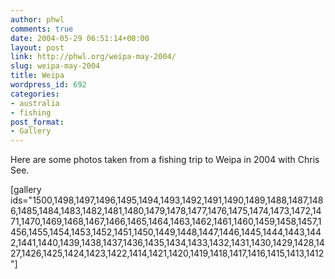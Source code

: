 ```yaml
---
author: phwl
comments: true
date: 2004-05-29 06:51:14+00:00
layout: post
link: http://phwl.org/weipa-may-2004/
slug: weipa-may-2004
title: Weipa
wordpress_id: 692
categories:
- australia
- fishing
post_format:
- Gallery
---
```


Here are some photos taken from a fishing trip to Weipa in 2004 with Chris See.

[gallery ids="1500,1498,1497,1496,1495,1494,1493,1492,1491,1490,1489,1488,1487,1486,1485,1484,1483,1482,1481,1480,1479,1478,1477,1476,1475,1474,1473,1472,1471,1470,1469,1468,1467,1466,1465,1464,1463,1462,1461,1460,1459,1458,1457,1456,1455,1454,1453,1452,1451,1450,1449,1448,1447,1446,1445,1444,1443,1442,1441,1440,1439,1438,1437,1436,1435,1434,1433,1432,1431,1430,1429,1428,1427,1426,1425,1424,1423,1422,1414,1421,1420,1419,1418,1417,1416,1415,1413,1412"]
